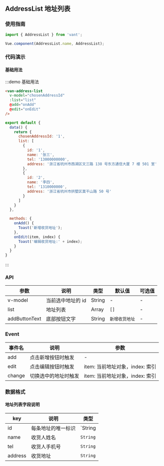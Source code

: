 <script>
import { Toast } from 'packages';

export default {
  data() {
    return {
      chosenAddressId: '1',
      list: [
        {
          id: '1',
          name: '张三',
          tel: '13000000000',
          address: '浙江省杭州市西湖区文三路 138 号东方通信大厦 7 楼 501 室'
        },
        {
          id: '2',
          name: '李四',
          tel: '1310000000',
          address: '浙江省杭州市拱墅区莫干山路 50 号'
        },
        {
          id: '3',
          name: '王五',
          tel: '1320000000',
          address: '浙江省杭州市滨江区江南大道 15 号'
        }
      ]
    }
  },

  methods: {
    onAdd() {
      Toast('新增收货地址');
    },
    onEdit(item, index) {
      Toast('编辑收货地址:' + index);
    }
  }
}
</script>

## AddressList 地址列表

### 使用指南
``` javascript
import { AddressList } from 'vant';

Vue.component(AddressList.name, AddressList);
```

### 代码演示

#### 基础用法

:::demo 基础用法
```html
<van-address-list
  v-model="chosenAddressId"
  :list="list"
  @add="onAdd"
  @edit="onEdit"
/>
```

```javascript
export default {
  data() {
    return {
      chosenAddressId: '1',
      list: [
        {
          id: '1',
          name: '张三',
          tel: '13000000000',
          address: '浙江省杭州市西湖区文三路 138 号东方通信大厦 7 楼 501 室'
        },
        {
          id: '2',
          name: '李四',
          tel: '1310000000',
          address: '浙江省杭州市拱墅区莫干山路 50 号'
        }
      ]
    }
  },

  methods: {
    onAdd() {
      Toast('新增收货地址');
    },
    onEdit(item, index) {
      Toast('编辑收货地址:' + index);
    }
  }
}
```
:::

### API

| 参数       | 说明      | 类型       | 默认值       | 可选值       |
|-----------|-----------|-----------|-------------|-------------|
| v-model | 当前选中地址的 id | String | - | - |
| list | 地址列表 | Array | `[]` | - |
| addButtonText | 底部按钮文字 | String | `新增收货地址` | - |

### Event

| 事件名       | 说明      | 参数       |
|-----------|-----------|-----------|
| add | 点击新增按钮时触发 | - |
| edit | 点击编辑按钮时触发 | item: 当前地址对象，index: 索引 |
| change | 切换选中的地址时触发 | item: 当前地址对象，index: 索引 |

### 数据格式
#### 地址列表字段说明
| key       | 说明      | 类型       |
|-----------|-----------|-----------|
| id | 每条地址的唯一标识 | `String | Number` |
| name | 收货人姓名 | `String` |
| tel | 收货人手机号 | `String` |
| address | 收货地址 | `String` |
